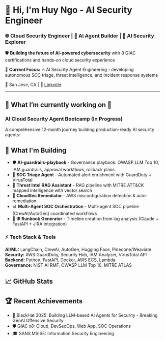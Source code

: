 # 👋 Hi, I'm Huy Ngo - AI Security Engineer

### 🌐 Cloud Security Engineer | 🤖 AI Agent Builder | 🔐 AI Security Explorer ###

🛡️ **Building the future of AI-powered cybersecurity** with 8 GIAC certifications and hands-on cloud security experience

🔭 **Current Focus:** 
🔥 AI Security Agent Engineering - developing autonomous SOC triage, threat intelligence, and incident response systems

📍 San Jose, CA | 🔗 [LinkedIn](https://www.linkedin.com/in/huydinhngo)

---

## 🚀 What I’m currently working on 🌱

### AI Cloud Security Agent Bootcamp (In Progress)
A comprehensive 12-month journey building production-ready AI security agents:

## 🚀 What I'm Building

- 🛡️ **AI-guardrails-playbook** - Governance playbook: OWASP LLM Top 10, IAM guardrails, approval workflows, rollback plans. 
- 🤖 **SOC Triage Agent** - Automated alert enrichment with GuardDuty + VirusTotal 
- 🧠 **Threat Intel RAG Assistant** - RAG pipeline with MITRE ATT&CK mapped intelligence with vector search  
- 🔧 **CloudSec Remediator** - AWS misconfiguration detection & auto-remediation
- 📊 **Multi-Agent SOC Orchestration** - Multi-agent SOC pipeline (CrewAI/AutoGen) coordinated workflows
- 🚨 **IR Runbook Generator** - Timeline creation from log analysis (Claude + FastAPI + JIRA integration)

### ⚡ Tech Stack & Tools
**AI/ML:** LangChain, CrewAI, AutoGen, Hugging Face, Pinecone/Weaviate  
**Security:** AWS GuardDuty, Security Hub, IAM Analyzer, VirusTotal API  
**Backend:** Python, FastAPI, Docker, AWS ECS, Lambda  
**Governance:** NIST AI RMF, OWASP LLM Top 10, MITRE ATLAS

## 📈 GitHub Stats

## 🏆 Recent Achievements
- 🎯 BlackHat 2025: Building LLM-based AI Agents for Security - Breaking GenAI Offensive Security
- 🛡️ GIAC x8: Cloud, DevSecOps, Web App, SOC Operations
- 🎓 SANS MSISE: Information Security Engineering


